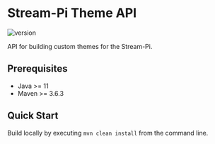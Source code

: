 # Stream-Pi Theme API

![version](https://img.shields.io/badge/Version-1.0.0-green)

API for building custom themes for the Stream-Pi.

## Prerequisites

- Java >= 11
- Maven >= 3.6.3

## Quick Start

Build locally by executing `mvn clean install` from the command line.